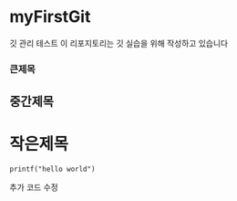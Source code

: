 # myFirstGit
깃 관리 테스트
이 리포지토리는 깃 실습을 위해 작성하고 있습니다
### 큰제목
## 중간제목
# 작은제목
```
printf("hello world")
```
추가 코드 수정